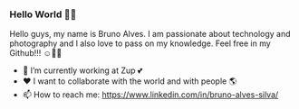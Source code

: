### Hello World 🤙🏼

Hello guys, my name is Bruno Alves. I am passionate about technology and photography and I also love to pass on my knowledge. 
Feel free in my Github!!! ☺️🤙🏼

- 💼 I’m currently working at Zup 💕
- ❤️ I want to collaborate with the world and with people 🌎
- 📫 How to reach me: https://www.linkedin.com/in/bruno-alves-silva/
